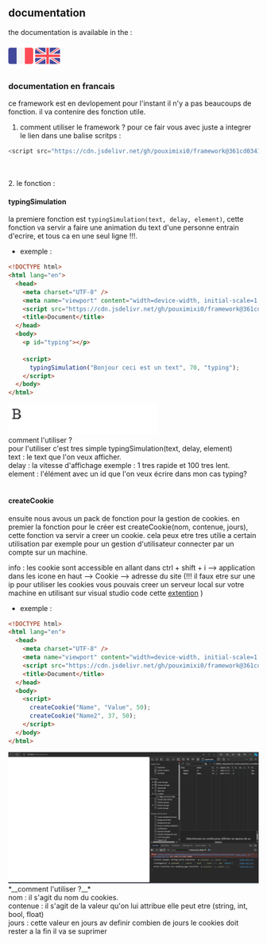 ## documentation
the documentation is available in the :


[<img src="image/france.png" alt="Description de l'image" width="50"/>](https://github.com/pouximixi0/framework/blob/a1ae38b19560cc4f766bfb343ed2e66b74cd2692/README.md#documentation-en-francais)
[<img src="image/royaume-uni.png" alt="Description de l'image" width="50"/>]()

### documentation en francais
ce framework est en devlopement pour l'instant il n'y a pas beaucoups de fonction. il va contenire des fonction utile.

1. comment utiliser le framework ?
pour ce fair vous avec juste a integrer le lien dans une balise scritps : 
```javascript
<script src="https://cdn.jsdelivr.net/gh/pouximixi0/framework@361cd0341c02b4d0a66ef453a91c566d7e6edf47/function.js"></script>
```
<br>
<br>
2. le fonction :

#### typingSimulation
la premiere fonction est `typingSimulation(text, delay, element)`, cette fonction va servir a faire une animation du text d'une personne entrain d'ecrire, et tous ca en une seul ligne !!!.

* exemple :
```html 
<!DOCTYPE html>
<html lang="en">
  <head>
    <meta charset="UTF-8" />
    <meta name="viewport" content="width=device-width, initial-scale=1.0" />
    <script src="https://cdn.jsdelivr.net/gh/pouximixi0/framework@361cd0341c02b4d0a66ef453a91c566d7e6edf47/function.js"></script>
    <title>Document</title>
  </head>
  <body>
    <p id="typing"></p>

    <script>
      typingSimulation("Bonjour ceci est un text", 70, "typing");
    </script>
  </body>
</html>

```
<img src="image/typingScripts.gif" alt="Description de l'image" width="300"/>
<br>
comment l'utiliser ? <br>
pour l'utiliser c'est tres simple typingSimulation(text, delay, element) <br>
text : le text que l'on veux afficher.<br>
delay : la vitesse d'affichage exemple : 1 tres rapide et 100 tres lent.<br>
element : l'élément avec un id que l'on veux écrire dans mon cas typing?
<br>
<br>

#### createCookie
ensuite nous avous un pack de fonction pour la gestion de cookies. en premier la fonction pour le créer est createCookie(nom, contenue, jours), cette fonction va servir a creer un cookie. cela peux etre tres utilie a certain utilisation par exemple pour un gestion d'utilisateur connecter par un compte sur un machine.

info : les cookie sont accessible en allant dans ctrl + shift + i --> application dans les icone en haut --> Cookie --> adresse du site (!!! il faux etre sur une ip pour utiliser les cookies vous pouvais creer un serveur local sur votre machine en utilisant sur visual studio code cette [extention](https://marketplace.visualstudio.com/items?itemName=ritwickdey.LiveServer) )

* exemple :
```html
<!DOCTYPE html>
<html lang="en">
  <head>
    <meta charset="UTF-8" />
    <meta name="viewport" content="width=device-width, initial-scale=1.0" />
    <script src="https://cdn.jsdelivr.net/gh/pouximixi0/framework@361cd0341c02b4d0a66ef453a91c566d7e6edf47/function.js"></script>
    <title>Document</title>
  </head>
  <body>
    <script>
      createCookie("Name", "Value", 50);
      createCookie("Name2", 37, 50);
    </script>
  </body>
</html>
```
<img src="image/exempleCreateCookies.png" alt="Description de l'image" width="2000"/>
<br>
*__comment l'utiliser ?__* <br>
nom : il s'agit du nom du cookies.<br>
contenue : il s'agit de la valeur qu'on lui attribue elle peut etre (string, int, bool, float)<br>
jours : cette valeur en jours av definir combien de jours le cookies doit rester a la fin il va se suprimer<br>
